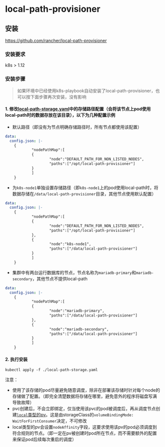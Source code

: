 # local-path-provisioner

## 安装

https://github.com/rancher/local-path-provisioner

### 安装要求

k8s > 1.12

### 安装步骤

> 如果环境中已经使用k8s-playbook自动安装了local-path-provisioner，也可以按下面步骤再次安装，没有影响

#### 1. 修改[local-path-storage.yaml](./local-path-storage.yaml)中的存储路径配置（会将该节点上pod使用local-path时的数据存放在该目录），以下为几种配置示例

- 默认路径（即没有为节点明确存储路径时，所有节点都使用该配置）

```yaml
data:
  config.json: |-
    {
            "nodePathMap":[
            {
                    "node":"DEFAULT_PATH_FOR_NON_LISTED_NODES",
                    "paths":["/opt/local-path-provisioner"]
            }
            ]
    }
```

- 为`k8s-node1`单独设置存储路径（即`k8s-node1`上的pod使用local-path时，将数据存储在`/data/local-path-provisioner`目录，其他节点使用默认配置）

```yaml
data:
  config.json: |-
    {
            "nodePathMap":[
            {
                    "node":"DEFAULT_PATH_FOR_NON_LISTED_NODES",
                    "paths":["/opt/local-path-provisioner"]
            },
            {
                    "node":"k8s-node1",
                    "paths":["/data/local-path-provisioner"]
            }
            ]
    }
```

- 集群中有两台运行数据库的节点，节点名称为`mariadb-primary`和`mariadb-secondary`，其他节点不提供local-path

```yaml
data:
  config.json: |-
    {
            "nodePathMap":[
            {
                    "node":"mariadb-primary",
                    "paths":["/data/local-path-provisioner"]
            },
            {
                    "node":"mariadb-secondary",
                    "paths":["/data/local-path-provisioner"]
            }
            ]
    }
```

#### 2. 执行安装

```shell
kubectl apply -f ./local-path-storage.yaml
```

注意：

- 使用了该存储的pod尽量避免随意调度，除非在部署该存储时针对每个node的存储做了配置。（即完全清楚数据将存储在哪里，避免意外的程序将磁盘写满导致故障）
- pvc创建后，不会立即绑定，仅当使用该pvc的pod被调度后，再从调度节点创建[`local`类型的pv](https://kubernetes.io/zh-cn/docs/concepts/storage/volumes/#local)。这是由storageClass的`volumeBindingMode: WaitForFirstConsumer`决定，不可修改
- local类型的pv会设置`nodeAffinity`字段，这要求使用该pv的pod必须调度到符合规则的节点。（即一定在pv被创建时pod所在节点，而不需要额外的配置来保证pod后续每次重启的调度）

